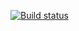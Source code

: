 [![Build status](https://ci.appveyor.com/api/projects/status/cot3546o57747a4f?svg=true)](https://ci.appveyor.com/project/nionka/ajs-set-map-1)